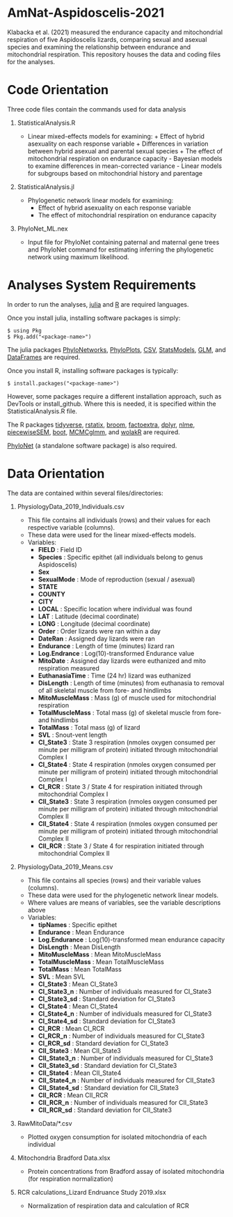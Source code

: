 # AmNat-Aspidoscelis-2021

Klabacka et al. (2021) measured the endurance capacity and mitochondrial respiration of five Aspidoscelis lizards, comparing sexual and asexual species and examining the relationship between endurance and mitochondrial respiration. This repository houses the data and coding files for the analyses.

# Code Orientation

Three code files contain the commands used for data analysis

1. StatisticalAnalysis.R
    - Linear mixed-effects models for examining: + Effect of hybrid asexuality on each response variable + Differences in variation between hybrid asexual and parental sexual species + The effect of mitochondrial respiration on endurance capacity - Bayesian models to examine differences in mean-corrected variance - Linear models for subgroups based on mitochondrial history and parentage

1. StatisticalAnalysis.jl
    - Phylogenetic network linear models for examining:
        + Effect of hybrid asexuality on each response variable
        + The effect of mitochondrial respiration on endurance capacity

1. PhyloNet_ML.nex
    - Input file for PhyloNet containing paternal and maternal gene trees and PhyloNet command for estimating inferring the phylogenetic network using maximum likelihood.


# Analyses System Requirements

In order to run the analyses, [julia](https://julialang.org/downloads/) and [R](https://cran.r-project.org/doc/manuals/r-release/R-admin.html) are required languages.

Once you install julia, installing software packages is simply: 

    $ using Pkg
    $ Pkg.add("<package-name>")

The julia packages [PhyloNetworks](http://crsl4.github.io/PhyloNetworks.jl/latest/man/installation/), [PhyloPlots](https://github.com/cecileane/PhyloPlots.jl), [CSV](https://juliapackages.com/p/csv), [StatsModels](https://juliastats.org/StatsModels.jl/stable/), [GLM](https://juliapackages.com/p/glm), and [DataFrames](https://dataframes.juliadata.org/stable/) are required. 

Once you install R, installing software packages is typically:

    $ install.packages("<package-name>")

However, some packages require a different installation approach, such as DevTools or install_github. Where this is needed, it is specified within the StatisticalAnalysis.R file.

The R packages [tidyverse](https://www.tidyverse.org/), [rstatix](https://www.rdocumentation.org/packages/rstatix/versions/0.7.0), [broom](https://www.rdocumentation.org/packages/broom/versions/0.7.10), [factoextra](https://www.rdocumentation.org/packages/factoextra/versions/1.0.7), [dplyr](https://www.rdocumentation.org/packages/dplyr/versions/0.7.8), [nlme](https://cran.r-project.org/web/packages/nlme/index.html), [piecewiseSEM](https://cran.r-project.org/web/packages/piecewiseSEM/index.html), [boot](https://www.rdocumentation.org/packages/boot/versions/1.3-28), [MCMCglmm](https://www.rdocumentation.org/packages/MCMCglmm/versions/2.32), and [wolakR](https://github.com/matthewwolak/wolakR/) are required.

[PhyloNet](http://old-bioinfo.cs.rice.edu/phylonet/#Downloads) (a standalone software package) is also required.



# Data Orientation

The data are contained within several files/directories:

1.  PhysiologyData_2019_Individuals.csv
    - This file contains all individuals (rows) and their values for each respective variable (columns).
    - These data were used for the linear mixed-effects models.
    - Variables:
        + **FIELD** : Field ID
        + **Species** : Specific epithet (all individuals belong to genus Aspidoscelis) 
        + **Sex**
        + **SexualMode** : Mode of reproduction (sexual / asexual)
        + **STATE**
        + **COUNTY**
        + **CITY**
        + **LOCAL** : Specific location where individual was found
        + **LAT** : Latitude (decimal coordinate)
        + **LONG** : Longitude (decimal coordinate)
        + **Order** : Order lizards were ran within a day
        + **DateRan** : Assigned day lizards were ran
        + **Endurance** : Length of time (minutes) lizard ran
        + **Log.Endrance** : Log(10)-transformed Endurance value
        + **MitoDate** : Assigned day lizards were euthanized and mito respiration measured 
        + **EuthanasiaTime** : Time (24 hr) lizard was euthanized
        + **DisLength** : Length of time (minutes) from euthanasia to removal of all skeletal muscle from fore- and hindlimbs
        + **MitoMuscleMass** : Mass (g) of muscle used for mitochondrial respiration
        + **TotalMuscleMass** : Total mass (g) of skeletal muscle from fore- and hindlimbs
        + **TotalMass** : Total mass (g) of lizard
        + **SVL** : Snout-vent length
        + **CI_State3** : State 3 respiration (nmoles oxygen consumed per minute per milligram of protein) initiated through mitochondrial Complex I
        + **CI_State4** : State 4 respiration (nmoles oxygen consumed per minute per milligram of protein) initiated through mitochondrial Complex I
        + **CI_RCR** : State 3 / State 4 for respiration initiated through mitochondrial Complex I
        + **CII_State3** : State 3 respiration (nmoles oxygen consumed per minute per milligram of protein) initiated through mitochondrial Complex II
        + **CII_State4** : State 4 respiration (nmoles oxygen consumed per minute per milligram of protein) initiated through mitochondrial Complex II
        + **CII_RCR** : State 3 / State 4 for respiration initiated through mitochondrial Complex II

1.  PhysiologyData_2019_Means.csv 
    - This file contains all species (rows) and their variable values (columns).
    - These data were used for the phylogenetic network linear models.
    - Where values are means of variables, see the variable descriptions above
    - Variables:
        + **tipNames** : Specific epithet
        + **Endurance** : Mean Endurance
        + **Log.Endurance** : Log(10)-transformed mean endurance capacity
        + **DisLength** : Mean DisLength 
        + **MitoMuscleMass** : Mean MitoMuscleMass
        + **TotalMuscleMass** : Mean TotalMuscleMass
        + **TotalMass** : Mean TotalMass
        + **SVL** : Mean SVL
        + **CI_State3** : Mean CI_State3
        + **CI_State3_n** : Number of individuals measured for CI_State3
        + **CI_State3_sd** : Standard deviation for CI_State3
        + **CI_State4** : Mean CI_State4
        + **CI_State4_n** : Number of individuals measured for CI_State3
        + **CI_State4_sd** : Standard deviation for CI_State3
        + **CI_RCR** : Mean CI_RCR
        + **CI_RCR_n** : Number of individuals measured for CI_State3
        + **CI_RCR_sd** : Standard deviation for CI_State3
        + **CII_State3** : Mean CII_State3
        + **CII_State3_n** : Number of individuals measured for CI_State3
        + **CII_State3_sd** : Standard deviation for CI_State3
        + **CII_State4** : Mean CII_State4
        + **CII_State4_n** : Number of individuals measured for CII_State3
        + **CII_State4_sd** : Standard deviation for CII_State3
        + **CII_RCR** : Mean CII_RCR
        + **CII_RCR_n** : Number of individuals measured for CII_State3
        + **CII_RCR_sd** : Standard deviation for CII_State3

1.  RawMitoData/\*.csv 
    - Plotted oxygen consumption for isolated mitochondria of each individual

1.  Mitochondria Bradford Data.xlsx
    - Protein concentrations from Bradford assay of isolated mitochondria (for respiration normalization)

1.  RCR calculations_Lizard Endruance Study 2019.xlsx
    - Normalization of respiration data and calculation of RCR

